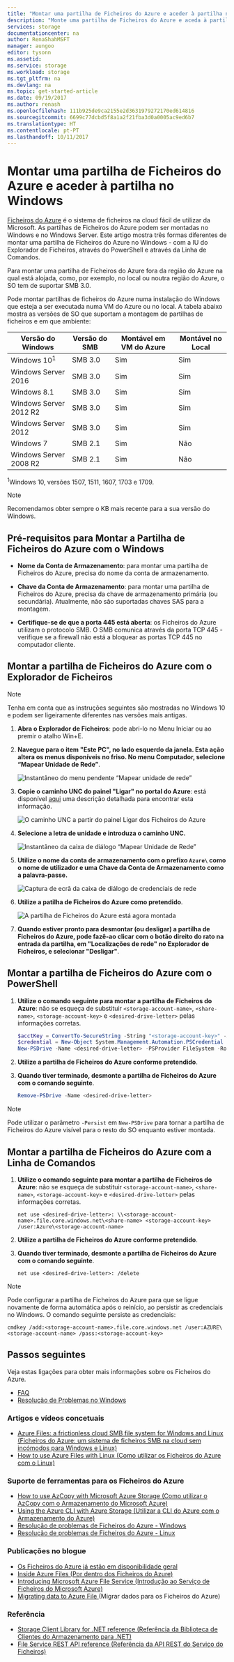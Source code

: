 ```yaml
---
title: "Montar uma partilha de Ficheiros do Azure e aceder à partilha no Windows | Microsoft Docs"
description: "Monte uma partilha de Ficheiros do Azure e aceda à partilha no Windows."
services: storage
documentationcenter: na
author: RenaShahMSFT
manager: aungoo
editor: tysonn
ms.assetid: 
ms.service: storage
ms.workload: storage
ms.tgt_pltfrm: na
ms.devlang: na
ms.topic: get-started-article
ms.date: 09/19/2017
ms.author: renash
ms.openlocfilehash: 111b925de9ca2155e2d3631979272170ed614816
ms.sourcegitcommit: 6699c77dcbd5f8a1a2f21fba3d0a0005ac9ed6b7
ms.translationtype: HT
ms.contentlocale: pt-PT
ms.lasthandoff: 10/11/2017
---
```

# <a name="mount-an-azure-file-share-and-access-the-share-in-windows"></a>Montar uma partilha de Ficheiros do Azure e aceder à partilha no Windows
[Ficheiros do Azure](storage-files-introduction.md) é o sistema de ficheiros na cloud fácil de utilizar da Microsoft. As partilhas de Ficheiros do Azure podem ser montadas no Windows e no Windows Server. Este artigo mostra três formas diferentes de montar uma partilha de Ficheiros do Azure no Windows - com a IU do Explorador de Ficheiros, através do PowerShell e através da Linha de Comandos. 

Para montar uma partilha de Ficheiros do Azure fora da região do Azure na qual está alojada, como, por exemplo, no local ou noutra região do Azure, o SO tem de suportar SMB 3.0. 

Pode montar partilhas de ficheiros do Azure numa instalação do Windows que esteja a ser executada numa VM do Azure ou no local. A tabela abaixo mostra as versões de SO que suportam a montagem de partilhas de ficheiros e em que ambiente:

| Versão do Windows        | Versão do SMB | Montável em VM do Azure | Montável no Local |
|------------------------|-------------|-----------------------|----------------------|
| Windows 10<sup>1</sup>  | SMB 3.0 | Sim | Sim |
| Windows Server 2016    | SMB 3.0     | Sim                   | Sim                  |
| Windows 8.1            | SMB 3.0     | Sim                   | Sim                  |
| Windows Server 2012 R2 | SMB 3.0     | Sim                   | Sim                  |
| Windows Server 2012    | SMB 3.0     | Sim                   | Sim                  |
| Windows 7              | SMB 2.1     | Sim                   | Não                   |
| Windows Server 2008 R2 | SMB 2.1     | Sim                   | Não                   |

<sup>1</sup>Windows 10, versões 1507, 1511, 1607, 1703 e 1709.

> [!Note]  
> Recomendamos obter sempre o KB mais recente para a sua versão do Windows.

## <a name="aprerequisites-for-mounting-azure-file-share-with-windows"></a></a>Pré-requisitos para Montar a Partilha de Ficheiros do Azure com o Windows 
* **Nome da Conta de Armazenamento**: para montar uma partilha de Ficheiros do Azure, precisa do nome da conta de armazenamento.

* **Chave da Conta de Armazenamento**: para montar uma partilha de Ficheiros do Azure, precisa da chave de armazenamento primária (ou secundária). Atualmente, não são suportadas chaves SAS para a montagem.

* **Certifique-se de que a porta 445 está aberta**: os Ficheiros do Azure utilizam o protocolo SMB. O SMB comunica através da porta TCP 445 - verifique se a firewall não está a bloquear as portas TCP 445 no computador cliente.

## <a name="mount-the-azure-file-share-with-file-explorer"></a>Montar a partilha de Ficheiros do Azure com o Explorador de Ficheiros
> [!Note]  
> Tenha em conta que as instruções seguintes são mostradas no Windows 10 e podem ser ligeiramente diferentes nas versões mais antigas. 

1. **Abra o Explorador de Ficheiros**: pode abri-lo no Menu Iniciar ou ao premir o atalho Win+E.

2. **Navegue para o item "Este PC", no lado esquerdo da janela. Esta ação altera os menus disponíveis no friso. No menu Computador, selecione “Mapear Unidade de Rede”**.
    
    ![Instantâneo do menu pendente “Mapear unidade de rede”](./media/storage-how-to-use-files-windows/1_MountOnWindows10.png)

3. **Copie o caminho UNC do painel "Ligar" no portal do Azure**: está disponível [aqui](storage-how-to-use-files-portal.md#connect-to-file-share) uma descrição detalhada para encontrar esta informação.

    ![O caminho UNC a partir do painel Ligar dos Ficheiros do Azure](./media/storage-how-to-use-files-windows/portal_netuse_connect.png)

4. **Selecione a letra de unidade e introduza o caminho UNC.** 
    
    ![Instantâneo da caixa de diálogo “Mapear Unidade de Rede”](./media/storage-how-to-use-files-windows/2_MountOnWindows10.png)

5. **Utilize o nome da conta de armazenamento com o prefixo `Azure\` como o nome de utilizador e uma Chave da Conta de Armazenamento como a palavra-passe.**
    
    ![Captura de ecrã da caixa de diálogo de credenciais de rede](./media/storage-how-to-use-files-windows/3_MountOnWindows10.png)

6. **Utilize a patilha de Ficheiros do Azure como pretendido**.
    
    ![A partilha de Ficheiros do Azure está agora montada](./media/storage-how-to-use-files-windows/4_MountOnWindows10.png)

7. **Quando estiver pronto para desmontar (ou desligar) a partilha de Ficheiros do Azure, pode fazê-ao clicar com o botão direito do rato na entrada da partilha, em "Localizações de rede" no Explorador de Ficheiros, e selecionar "Desligar"**.

## <a name="mount-the-azure-file-share-with-powershell"></a>Montar a partilha de Ficheiros do Azure com o PowerShell
1. **Utilize o comando seguinte para montar a partilha de Ficheiros do Azure**: não se esqueça de substituir `<storage-account-name>`, `<share-name>`, `<storage-account-key>` e `<desired-drive-letter>` pelas informações corretas.

    ```PowerShell
    $acctKey = ConvertTo-SecureString -String "<storage-account-key>" -AsPlainText -Force
    $credential = New-Object System.Management.Automation.PSCredential -ArgumentList "Azure\<storage-account-name>", $acctKey
    New-PSDrive -Name <desired-drive-letter> -PSProvider FileSystem -Root "\\<storage-account-name>.file.core.windows.net\<share-name>" -Credential $credential
    ```

2. **Utilize a partilha de Ficheiros do Azure conforme pretendido**.

3. **Quando tiver terminado, desmonte a partilha de Ficheiros do Azure com o comando seguinte**.

    ```PowerShell
    Remove-PSDrive -Name <desired-drive-letter>
    ```

> [!Note]  
> Pode utilizar o parâmetro `-Persist` em `New-PSDrive` para tornar a partilha de Ficheiros do Azure visível para o resto do SO enquanto estiver montada.

## <a name="mount-the-azure-file-share-with-command-prompt"></a>Montar a partilha de Ficheiros do Azure com a Linha de Comandos
1. **Utilize o comando seguinte para montar a partilha de Ficheiros do Azure**: não se esqueça de substituir `<storage-account-name>`, `<share-name>`, `<storage-account-key>` e `<desired-drive-letter>` pelas informações corretas.

    ```
    net use <desired-drive-letter>: \\<storage-account-name>.file.core.windows.net\<share-name> <storage-account-key> /user:Azure\<storage-account-name>
    ```

2. **Utilize a partilha de Ficheiros do Azure conforme pretendido**.

3. **Quando tiver terminado, desmonte a partilha de Ficheiros do Azure com o comando seguinte**.

    ```
    net use <desired-drive-letter>: /delete
    ```

> [!Note]  
> Pode configurar a partilha de Ficheiros do Azure para que se ligue novamente de forma automática após o reinício, ao persistir as credenciais no Windows. O comando seguinte persiste as credenciais:
>   ```
>   cmdkey /add:<storage-account-name>.file.core.windows.net /user:AZURE\<storage-account-name> /pass:<storage-account-key>
>   ```

## <a name="next-steps"></a>Passos seguintes
Veja estas ligações para obter mais informações sobre os Ficheiros do Azure.

* [FAQ](../storage-files-faq.md)
* [Resolução de Problemas no Windows](storage-troubleshoot-windows-file-connection-problems.md)      

### <a name="conceptual-articles-and-videos"></a>Artigos e vídeos concetuais
* [Azure Files: a frictionless cloud SMB file system for Windows and Linux (Ficheiros do Azure: um sistema de ficheiros SMB na cloud sem incómodos para Windows e Linux)](https://azure.microsoft.com/documentation/videos/azurecon-2015-azure-files-storage-a-frictionless-cloud-smb-file-system-for-windows-and-linux/)
* [How to use Azure Files with Linux (Como utilizar os Ficheiros do Azure com o Linux)](../storage-how-to-use-files-linux.md)

### <a name="tooling-support-for-azure-files"></a>Suporte de ferramentas para os Ficheiros do Azure
* [How to use AzCopy with Microsoft Azure Storage (Como utilizar o AzCopy com o Armazenamento do Microsoft Azure)](../common/storage-use-azcopy.md?toc=%2fazure%2fstorage%2ffiles%2ftoc.json)
* [Using the Azure CLI with Azure Storage (Utilizar a CLI do Azure com o Armazenamento do Azure)](../common/storage-azure-cli.md?toc=%2fazure%2fstorage%2ffiles%2ftoc.json#create-and-manage-file-shares)
* [Resolução de problemas de Ficheiros do Azure - Windows](storage-troubleshoot-windows-file-connection-problems.md)
* [Resolução de problemas de Ficheiros do Azure - Linux](storage-troubleshoot-linux-file-connection-problems.md)

### <a name="blog-posts"></a>Publicações no blogue
* [Os Ficheiros do Azure já estão em disponibilidade geral](https://azure.microsoft.com/blog/azure-file-storage-now-generally-available/)
* [Inside Azure Files (Por dentro dos Ficheiros do Azure)](https://azure.microsoft.com/blog/inside-azure-file-storage/)
* [Introducing Microsoft Azure File Service (Introdução ao Serviço de Ficheiros do Microsoft Azure)](http://blogs.msdn.com/b/windowsazurestorage/archive/2014/05/12/introducing-microsoft-azure-file-service.aspx)
* [Migrating data to Azure File ](https://azure.microsoft.com/blog/migrating-data-to-microsoft-azure-files/) (Migrar dados para os Ficheiros do Azure)

### <a name="reference"></a>Referência
* [Storage Client Library for .NET reference (Referência da Biblioteca de Clientes do Armazenamento para .NET)](https://msdn.microsoft.com/library/azure/dn261237.aspx)
* [File Service REST API reference (Referência da API REST do Serviço do Ficheiros)](http://msdn.microsoft.com/library/azure/dn167006.aspx)
